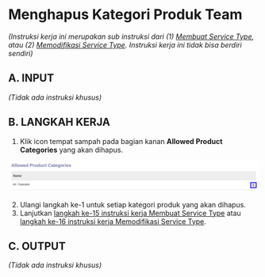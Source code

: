 # Menghapus Kategori Produk Team

*(Instruksi kerja ini merupakan sub instruksi dari (1) [Membuat Service Type](./membuat.md), atau (2) [Memodifikasi Service Type](./memodifikasi.md). Instruksi kerja ini tidak bisa berdiri sendiri)*

## A. INPUT

*(Tidak ada instruksi khusus)*

## B. LANGKAH KERJA

1. Klik icon tempat sampah pada bagian kanan **Allowed Product Categories** yang akan dihapus.

![](../../img/service-type/tombol-hapus-line-kategori-produk.png)

2. Ulangi langkah ke-1 untuk setiap kategori produk yang akan dihapus.
3. Lanjutkan [langkah ke-15 instruksi kerja Membuat Service Type](./membuat.md#l15) atau [langkah ke-16 instruksi kerja Memodifikasi Service Type](./memodifikasi.md#l16).

## C. OUTPUT

*(Tidak ada instruksi khusus)*
